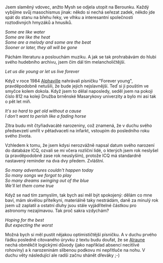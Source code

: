 <!-- dcterms:identifier = riderweblog#68 -->
<!-- dcterms:title = Let us die young or let us live forever -->
<!-- np9:categoryId = 2 -->
<!-- x4w:category = Lidé a jiná zvěř -->
<!-- np9:authorId = 1 -->
<!-- np9:authorEmail = michal.valasek@altairis.cz -->
<!-- dcterms:creator = Michal Altair Valášek -->
<!-- dcterms:created = 2003-07-10T01:51:58+02:00 -->
<!-- dcterms:dateAccepted = 2003-07-10T01:51:58+02:00 -->

Jsem slaměný vdovec, anžto Mysh se odjela utopit na Berounku. Každý vybíjíme svůj masochismus jinak: někdo si nechá seřezat zadek, někdo jde spát do stanu na břehu řeky, ve vlhku a interesantní společnosti roztodivných hmyzáků a hnusíků.

<em>Some are like water   
Some are like the heat   
Some are a melody and some are the beat   
Sooner or later, they all will be gone </em>

Páchám literaturu a poslouchám muziku. A jak se tak prohrabávám do hlubi svého hudebního archivu, jsem čím dál tím melancholičtější.

<em>Let us die young or let us live forever </em>

Když v roce 1984 [Alphaville](http://www.alphaville.de) nahrávali písničku "Forever young", pravděpodobně netušili, že bude jejich nejslavnější. Teď si ji pouštím ve smyčce kolem dokola. Když jsem to dělal naposledy, seděl jsem na pokoji číslo 812 na koleji Družba brněnské Masarykovy univerzity a bylo mi asi tak o pět let míň.

<em>It's so hard to get old without a cause   
I don't want to perish like a fading horse </em>

Zítra budu mít čtyřiadvacáté narozeniny, což znamená, že v duchu svého předsevzetí umřít v pětadvaceti na infarkt, vstoupím do posledního roku svého života.

Vzhledem k tomu, že jsem kdysi nerozvážně napsal datum svého narození do databáze ICQ, ozvali se mi včera rozliční lidé, o kterých jsem rok neslyšel (a pravděpodobně zase rok neuslyším), protože ICQ má standardně nastavený reminder na dva dvy předem. Zvláštní.

<em>So many adventures couldn't happen today   
So many songs we forgot to play   
So many dreams swinging out of the blue   
We'll let them come true </em>

Když se nad tím zamyslím, tak bych asi měl být spokojený: dělám co mne baví, mám skvělou přítelkyni, materiálně taky nestrádám, daně za minulý rok jsem už zaplatil a ostatní dluhy jsou stále vyjádřitelné částkou pro astronomy nezajímavou. Tak proč sakra vzdychám?

<em>Hoping for the best   
But expecting the worst </em>

Možná bych si měl pustit nějakou optimističtější písničku. A v duchu prvého řádku posledně citovaného úryvku z textu budu doufat, že se [Alraune](http://www.alraune.cz) nechá obměkčit logickými důvody (jako například absencí necitlivé rohoviny) a k narozeninám slíbenou podkovu mi nepřitluče na nohu. V duchu věty následující ale radši začnu shánět dřeváky ;-)